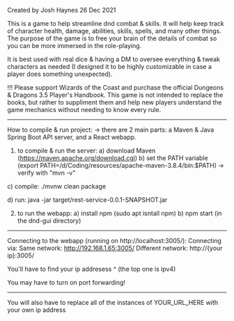 Created by Josh Haynes 26 Dec 2021

This is a game to help streamline dnd combat & skills. It will help keep track of character health, damage, abilities, skills, spells, and many other things. The purpose of the game is to free your brain of the details of combat so you can be more immersed in the role-playing.

It is best used with real dice & having a DM to oversee everything & tweak characters as needed (I designed it to be highly customizable in case a player does something unexpected).

!!! Please support Wizards of the Coast and purchase the official Dungeons & Dragons 3.5 Player's Handbook. This game is not intended to replace the books, but rather to suppliment them and help new players understand the game mechanics without needing to know every rule.

--------------------

How to compile & run project:
  -> there are 2 main parts: a Maven & Java Spring Boot API server, and a React webapp.

1) to compile & run the server:
  a) download Maven (https://maven.apache.org/download.cgi)
  b) set the PATH variable (export PATH=/d/Coding/resources/apache-maven-3.8.4/bin:$PATH) -> verify with "mvn -v"

  c) compile: ./mvnw clean package

  d) run: java -jar target/rest-service-0.0.1-SNAPSHOT.jar

2) to run the webapp:
  a) install npm (sudo apt isntall npm)
  b) npm start (in the dnd-gui directory)

--------------------

Connecting to the webapp (running on http://localhost:3005/):
Connecting via:
  Same network: http://192.168.1.65:3005/
  Different network: http://{your ip}:3005/

You'll have to find your ip addresess ^ (the top one is ipv4)

You may have to turn on port forwarding!


--------------------

You will also have to replace all of the instances of YOUR_URL_HERE with your own ip address